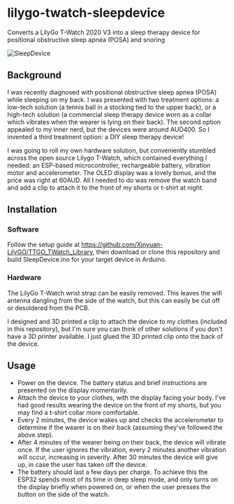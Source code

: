 # lilygo-twatch-sleepdevice
Converts a LilyGo T-Watch 2020 V3 into a sleep therapy device for positional obstructive sleep apnea (POSA) and snoring

![SleepDevice](https://github.com/a1studmuffin/lilygo-twatch-sleepdevice/assets/6295625/cdb76fb6-1317-4a38-9692-305ed1191a97)

## Background

I was recently diagnosed with positional obstructive sleep apnea (POSA) while sleeping on my back. I was presented with two treatment options: a low-tech solution (a tennis ball in a stocking tied to the upper back), or a high-tech solution (a commercial sleep therapy device worn as a collar which vibrates when the wearer is lying on their back). The second option appealed to my inner nerd, but the devices were around AUD400. So I invented a third treatment option: a DIY sleep therapy device!

I was going to roll my own hardware solution, but conveniently stumbled across the open source Lilygo T-Watch, which contained everything I needed: an ESP-based microcontroller, rechargeable battery, vibration motor and accelerometer. The OLED display was a lovely bonus, and the price was right at 60AUD. All I needed to do was remove the watch band and add a clip to attach it to the front of my shorts or t-shirt at night.

## Installation

### Software

Follow the setup guide at https://github.com/Xinyuan-LilyGO/TTGO_TWatch_Library, then download or clone this repository and build SleepDevice.ino for your target device in Arduino.

### Hardware

The LilyGo T-Watch wrist strap can be easily removed. This leaves the wifi antenna dangling from the side of the watch, but this can easily be cut off or desoldered from the PCB.

I designed and 3D printed a clip to attach the device to my clothes (included in this repository), but I'm sure you can think of other solutions if you don't have a 3D printer available. I just glued the 3D printed clip onto the back of the device.

## Usage

- Power on the device. The battery status and brief instructions are presented on the display momentarily.
- Attach the device to your clothes, with the display facing your body. I've had good results wearing the device on the front of my shorts, but you may find a t-shirt collar more comfortable.
- Every 2 minutes, the device wakes up and checks the accelerometer to determine if the wearer is on their back (assuming they've followed the above step).
- After 4 minutes of the wearer being on their back, the device will vibrate once. If the user ignores the vibration, every 2 minutes another vibration will occur, increasing in severity. After 30 minutes the device will give up, in case the user has taken off the device.
- The battery should last a few days per charge. To achieve this the ESP32 spends most of its time in deep sleep mode, and only turns on the display briefly when powered on, or when the user presses the button on the side of the watch.

